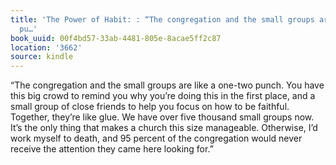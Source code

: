 ```yaml
---
title: 'The Power of Habit: : “The congregation and the small groups are like a one-two
  pu…'
book_uuid: 00f4bd57-33ab-4481-805e-8acae5ff2c87
location: '3662'
source: kindle
---
```


“The congregation and the small groups are like a one-two punch. You have this big crowd to remind you why you’re doing this in the first place, and a small group of close friends to help you focus on how to be faithful. Together, they’re like glue. We have over five thousand small groups now. It’s the only thing that makes a church this size manageable. Otherwise, I’d work myself to death, and 95 percent of the congregation would never receive the attention they came here looking for.”